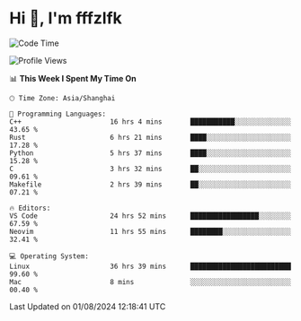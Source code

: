 # Hi 👋, I'm fffzlfk

<!--START_SECTION:waka-->
![Code Time](http://img.shields.io/badge/Code%20Time-855%20hrs%2041%20mins-blue)

![Profile Views](http://img.shields.io/badge/Profile%20Views-0-blue)

📊 **This Week I Spent My Time On** 

```text
🕑︎ Time Zone: Asia/Shanghai

💬 Programming Languages: 
C++                      16 hrs 4 mins       ███████████░░░░░░░░░░░░░░   43.65 % 
Rust                     6 hrs 21 mins       ████░░░░░░░░░░░░░░░░░░░░░   17.28 % 
Python                   5 hrs 37 mins       ████░░░░░░░░░░░░░░░░░░░░░   15.28 % 
C                        3 hrs 32 mins       ██░░░░░░░░░░░░░░░░░░░░░░░   09.61 % 
Makefile                 2 hrs 39 mins       ██░░░░░░░░░░░░░░░░░░░░░░░   07.21 % 

🔥 Editors: 
VS Code                  24 hrs 52 mins      █████████████████░░░░░░░░   67.59 % 
Neovim                   11 hrs 55 mins      ████████░░░░░░░░░░░░░░░░░   32.41 % 

💻 Operating System: 
Linux                    36 hrs 39 mins      █████████████████████████   99.60 % 
Mac                      8 mins              ░░░░░░░░░░░░░░░░░░░░░░░░░   00.40 % 
```


 Last Updated on 01/08/2024 12:18:41 UTC
<!--END_SECTION:waka-->

